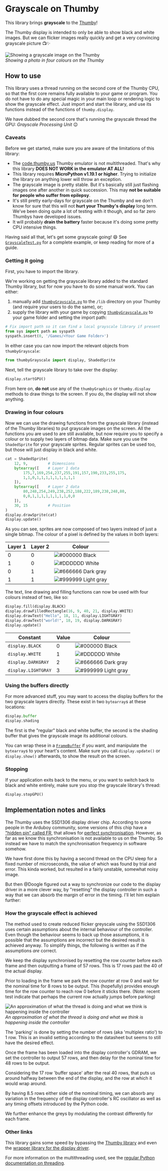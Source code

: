 # Grayscale on Thumby

This library brings **grayscale** to the [Thumby](https://thumby.us/)!

The Thumby display is intended to only be able to show black and white images.
But we can flicker images really quickly and get a very convincing grayscale
picture 📺✨

![Showing a grayscale image on the Thumby](./pictures/girl_on_thumby.jpeg)
<br/>_Showing a photo in four colours on the Thumby_

## How to use

This library uses a thread running on the second core of the Thumby CPU, so that
the first core remains fully available to your game or program. You do not have
to do any special magic in your main loop or rendering logic to show the
grayscale effect. Just import and start the library, and use its functions
instead of the functions of `thumby.display`.

We have dubbed the second core that's running the grayscale thread the GPU:
_Grayscale Processing Unit_ 😉

### Caveats

Before we get started, make sure you are aware of the limitations of this
library:

* The [code.thumby.us](https://code.thumby.us) Thumby emulator is not
  multithreaded. That's why this library **DOES NOT WORK in the emulator AT
  ALL!**
* This library requires **MicroPython v1.19.1 or higher**. Trying to initialize
  the library on anything lower will throw an exception.
* The grayscale image is pretty stable. But it's basically still just flashing
  images one after another in quick succession. This may **not be suitable for
  people who suffer from epilepsy**.
* It's still pretty early-days for grayscale on the Thumby and we don't know for
  sure that this will not **hurt your Thumby's display** long term. We've been
  doing quite a lot of testing with it though, and so far zero Thumbys have
  developed issues.
* It will probably **drain the battery** faster because it's doing some pretty
  CPU intensive things.

Having said all that, let's get some grayscale going! 😄 See
[`GrayscaleTest.py`](./Games/GrayscaleTest/GrayscaleTest.py) for a complete
example, or keep reading for more of a guide.

### Getting it going

First, you have to import the library.

We're working on getting the grayscale library added to the standard Thumby
library, but for now you have to do some manual work. You can either:

1. manually add [`thumbyGrayscale.py`](./lib/thumbyGrayscale.py) to the `/lib`
   directory on your Thumby (and require your users to do the same), or;
2. supply the library with your game by copying
   [`thumbyGrayscale.py`](./lib/thumbyGrayscale.py) to your game folder and
   setting the import path:

  ```python
  # Fix import path so it can find a local grayscale library if present
  from sys import path as syspath
  syspath.insert(0, '/Games/<Your Game Folder>')
  ```

In either case you can now import the relevant objects from `thumbyGrayscale`:

```python
from thumbyGrayscale import display, ShadedSprite
```

Next, tell the grayscale library to take over the display:

```python
display.startGPU()
```

From here on, **do not** use any of the `thumbyGraphics` or `thumby.display`
methods to draw things to the screen. If you do, the display will not show
anything.

### Drawing in four colours

Now we can use the drawing functions from the grayscale library (instead of the
Thumby libraries) to put grayscale images on the screen. All the functions you
are used to are still available, but now require you to specify a colour or to
supply two layers of bitmap data. Make sure you use the `ShadedSprite` for your
grayscale sprites. Regular sprites can be used too, but those will just display
in black and white.

```python
cat = ShadedSprite(
    12, 9,         # Dimensions
    bytearray([    # Layer 1 data
        175,7,169,254,237,255,191,157,190,233,255,175,
        1,1,0,1,1,1,1,1,1,1,1,1
    ]),
    bytearray([    # Layer 2 data
        80,248,254,249,238,252,188,222,189,238,248,80,
        0,0,1,1,1,1,1,1,1,1,0,0
    ]),
    30, 15         # Position
)
display.drawSprite(cat)
display.update()
```

As you can see, sprites are now composed of two layers instead of just a single
bitmap. The colour of a pixel is defined by the values in both layers:

| Layer 1 | Layer 2 | Colour                                           |
|---------|---------|--------------------------------------------------|
| 0       | 0       | ![#000000](./pictures/black.png) Black           |
| 1       | 0       | ![#DDDDDD](./pictures/white.png) White           |
| 0       | 1       | ![#666666](./pictures/darkgray.png) Dark gray    |
| 1       | 1       | ![#999999](./pictures/lightgray.png) Light gray  |

The text, line drawing and filling functions can now be used with four colours
instead of two, like so:

```python
display.fill(display.BLACK)
display.drawFilledRectangle(16, 9, 40, 21, display.WHITE)
display.drawText("Hello", 18, 11, display.LIGHTGRAY)
display.drawText("world!", 18, 19, display.DARKGRAY)
display.update()
```

| Constant            | Value | Colour                                           |
| ------------------- |-------|--------------------------------------------------|
| `display.BLACK`     | 0     | ![#000000](./pictures/black.png) Black           |
| `display.WHITE`     | 1     | ![#DDDDDD](./pictures/white.png) White           |
| `display.DARKGRAY`  | 2     | ![#666666](./pictures/darkgray.png) Dark gray    |
| `display.LIGHTGRAY` | 3     | ![#999999](./pictures/lightgray.png) Light gray  |

### Using the buffers directly

For more advanced stuff, you may want to access the display buffers for the two
grayscale layers directly. These exist in two `bytearray`s at these locations:

```python
display.buffer
display.shading
```

The first is the "regular" black and white buffer, the second is the shading
buffer that gives the grayscale image its additional colours.

You can wrap these in a
[`FrameBuffer`](https://docs.micropython.org/en/v1.15/library/framebuf.html) if
you want, and manipulate the `bytearray`s to your heart's content. Make sure you
call `display.update()` or `display.show()` afterwards, to show the result on
the screen.

### Stopping

If your application exits back to the menu, or you want to switch back to black
and white entirely, make sure you stop the grayscale library's thread:

```python
display.stopGPU()
```

## Implementation notes and links

The Thumby uses the SSD1306 display driver chip. According to some people in the
Arduboy community, some versions of this chip have a ["hidden pin" called
FR](https://community.arduboy.com/t/what-is-pin-7-on-the-oled-nothing/2740/35),
that allows for [perfect
synchronisation](https://community.arduboy.com/t/greyscale-2bit-4-colour-success-with-ssd1306/6835).
However, as far as we know this synchronisation is not available to us on the
Thumby. So instead we have to match the synchronisation frequency in software
somehow.

We have first done this by having a second thread on the CPU sleep for a fixed
number of microseconds, the value of which was found by trial and error. This
kinda worked, but resulted in a fairly unstable, somewhat noisy image.

But then @Doogle figured out a way to synchronize our code to the display driver
in a more clever way, by "resetting" the display controller in such a way that
we can absorb the margin of error in the timing. I'll let him explain further:

### How the grayscale effect is achieved

The method used to create reduced flicker greyscale using the SSD1306 uses
certain assumptions about the internal behaviour of the controller. Even though
the behaviour seems to back up those assumptions, it is possible that the
assumptions are incorrect but the desired result is achieved anyway. To simplify
things, the following is written as if the assumptions _are_ correct.

We keep the display synchronised by resetting the row counter before each frame
and then outputting a frame of 57 rows. This is 17 rows past the 40 of the
actual display.

Prior to loading in the frame we park the row counter at row 0 and wait for the
nominal time for 8 rows to be output. This (hopefully) provides enough time for
the row counter to reach row 0 before it sticks there. (Note: recent test
indicate that perhaps the current row actually jumps before parking)

![An approximation of what the thread is doing and what we think is happening
inside the controller](./explainer-animation/explainer-animation.gif)<br/> _An
approximation of what the thread is doing and what we think is happening inside
the controller_

The 'parking' is done by setting the number of rows (aka 'multiplex ratio') to 1
row. This is an invalid setting according to the datasheet but seems to still
have the desired effect.

Once the frame has been loaded into the display controller's GDRAM, we set the
controller to output 57 rows, and then delay for the nominal time for 48 rows to
be output.

Considering the 17 row 'buffer space' after the real 40 rows, that puts us
around halfway between the end of the display, and the row at which it would
wrap around.

By having 8.5 rows either side of the nominal timing, we can absorb any
variation in the frequency of the display controller's RC oscillator as well as
any timing offsets introduced by the Python code.

We further enhance the greys by modulating the contrast differently for each
frame.

### Other links

This library gains some speed by bypassing the [Thumby
library](https://github.com/TinyCircuits/TinyCircuits-Thumby-Code-Editor/blob/master/ThumbyGames/lib/thumby.py)
and even the [wrapper library for the display
driver](https://github.com/micropython/micropython/blob/master/drivers/display/ssd1306.py).

For more information on the multithreading used, see the [regular Python
documentation on
threading](https://docs.python.org/3.7/library/_thread.html#module-_thread).
